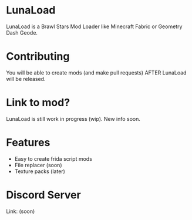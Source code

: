 # LunaLoad
LunaLoad is a Brawl Stars Mod Loader like Minecraft Fabric or Geometry Dash Geode. 

# Contributing
You will be able to create mods (and make pull requests) AFTER LunaLoad will be released.

# Link to mod?
LunaLoad is still work in progress (wip). New info soon.

# Features
- Easy to create frida script mods
- File replacer (soon)
- Texture packs (later)

# Discord Server
Link: (soon)